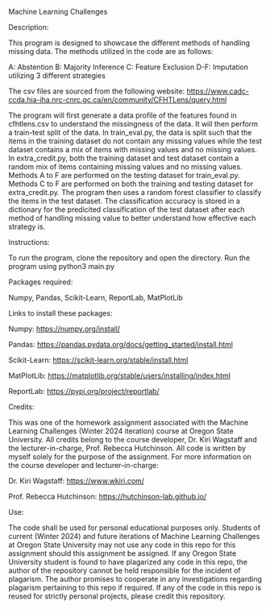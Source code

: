 Machine Learning Challenges


Description: 

This program is designed to showcase the different methods of handling missing data. The methods utilized in the code are as follows:

A: Abstention
B: Majority Inference
C: Feature Exclusion
D-F: Imputation utilizing 3 different strategies

The csv files are sourced from the following website: https://www.cadc-ccda.hia-iha.nrc-cnrc.gc.ca/en/community/CFHTLens/query.html

The program will first generate a data profile of the features found in cfhtlens.csv to understand the missingness of the data. It will then perform a train-test split of the data. In train_eval.py, the data is split such that the items in the training dataset do not contain any missing values while the test dataset contains a mix of items with missing values and no missing values. In extra_credit.py, both the training dataset and test dataset contain a random mix of items containing missing values and no missing values. Methods A to F are performed on the testing dataset for train_eval.py. Methods C to F are performed on both the training and testing dataset for extra_credit.py. The program then uses a random forest classifier to classify the items in the test dataset. The classification accuracy is stored in a dictionary for the predicited classification of the test dataset after each method of handling missing value to better understand how effective each strategy is. 


Instructions:

To run the program, clone the repository and open the directory. Run the program using python3 main.py


Packages required: 

Numpy, Pandas, Scikit-Learn, ReportLab, MatPlotLib

Links to install these packages:

Numpy: https://numpy.org/install/

Pandas: https://pandas.pydata.org/docs/getting_started/install.html

Scikit-Learn: https://scikit-learn.org/stable/install.html

MatPlotLib: https://matplotlib.org/stable/users/installing/index.html

ReportLab: https://pypi.org/project/reportlab/


Credits: 

This was one of the homework assignment associated with the Machine Learning Challenges (Winter 2024 iteration) course at Oregon State University. All credits belong to the course developer, Dr. Kiri Wagstaff and the lecturer-in-charge, Prof. Rebecca Hutchinson. All code is written by myself solely for the purpose of the assignment. For more information on the course developer and lecturer-in-charge:

Dr. Kiri Wagstaff: https://www.wkiri.com/

Prof. Rebecca Hutchinson: https://hutchinson-lab.github.io/


Use: 

The code shall be used for personal educational purposes only. Students of current (Winter 2024) and future iterations of Machine Learning Challenges at Oregon State University may not use any code in this repo for this assignment should this assignment be assigned. If any Oregon State University student is found to have plagarized any code in this repo, the author of the repository cannot be held responsible for the incident of plagarism. The author promises to cooperate in any investigations regarding plagarism pertaining to this repo if required. If any of the code in this repo is reused for strictly personal projects, please credit this repository. 

